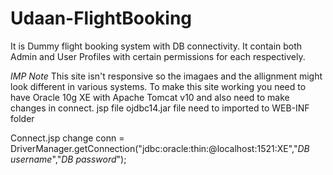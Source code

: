 # Udaan-FlightBooking
It is Dummy flight booking system with DB connectivity.
It contain both Admin and User Profiles with certain permissions for each respectively.


*IMP Note*
This site isn't responsive so the imagaes and the allignment might look different in various systems.
To make this site working you need to have Oracle 10g XE with Apache Tomcat v10 and also need to make changes in connect. jsp file
ojdbc14.jar file need to imported to WEB-INF folder


Connect.jsp change
conn = DriverManager.getConnection("jdbc:oracle:thin:@localhost:1521:XE","*DB username*","*DB password*");
